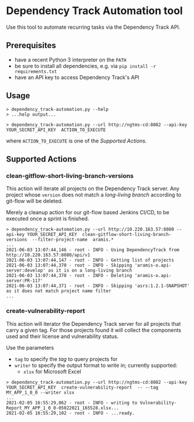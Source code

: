 # Dependency Track Automation tool
Use this tool to automate recurring tasks via the Dependency Track API.

## Prerequisites
- have a recent Python 3 interpreter on the `PATH`
- be sure to install all dependencies, e.g. via `pip install -r requirements.txt`
- have an API key to access Dependency Track's API

## Usage
```
> dependency_track-automation.py --help
> ...help output...

> dependency_track-automation.py --url http://ngtms-cd:8082 --api-key YOUR_SECRET_API_KEY  ACTION_TO_EXECUTE
```

where `ACTION_TO_EXECUTE` is one of the _Supported Actions._

## Supported Actions

### clean-gitflow-short-living-branch-versions
This action will iterate all projects on the Dependency Track server. Any project whose `version`
does not match a _long-living branch_ according to git-flow will be deleted.

Merely a cleanup action for our git-flow based Jenkins CI/CD, to be executed once a sprint is
finished.

```
> dependency_track-automation.py --url http://10.220.163.57:8080 --api-key YOUR_SECRET_API_KEY  clean-gitflow-short-living-branch-versions  --filter-project-name  aramis.*
...
2021-06-03 13:07:44,146 - root - INFO - Using DependencyTrack from http://10.220.163.57:8080/api/v1
2021-06-03 13:07:44,147 - root - INFO - Getting list of projects
2021-06-03 13:07:44,370 - root - INFO - Skipping 'aramis-o.api-server:develop' as it is on a long-living branch 
2021-06-03 13:07:44,370 - root - INFO - Deleting 'aramis-o.api-server:PR-117' 
2021-06-03 13:07:44,371 - root - INFO - Skipping 'asrs:1.2.1-SNAPSHOT' as it does not match project name filter
...
```


### create-vulnerability-report
This action will iterator the Dependency Track server for all projects that carry a given tag. For those projects found
it will collect the components used and their license and vulnerability status.

Use the parameters
- `tag` to specify the _tag_ to query projects for
- `writer` to specify the output format to write in; currently supported:
    - `xlsx` for Microsoft Excel

```
> dependency_track-automation.py --url http://ngtms-cd:8082 --api-key YOUR_SECRET_API_KEY  create-vulnerability-report  -- --tag MY_APP_1_0_0 --writer xlsx
...
2021-02-05 16:55:29,062 - root - INFO - writing to Vulnerability-Report_MY_APP_1_0_0-05022021_165528.xlsx...
2021-02-05 16:55:29,102 - root - INFO - ...ready.
```

